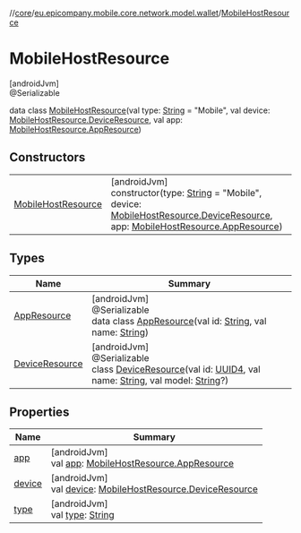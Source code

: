 //[core](../../../index.md)/[eu.epicompany.mobile.core.network.model.wallet](../index.md)/[MobileHostResource](index.md)

# MobileHostResource

[androidJvm]\
@Serializable

data class [MobileHostResource](index.md)(val type: [String](https://kotlinlang.org/api/latest/jvm/stdlib/kotlin/-string/index.html) = &quot;Mobile&quot;, val device: [MobileHostResource.DeviceResource](-device-resource/index.md), val app: [MobileHostResource.AppResource](-app-resource/index.md))

## Constructors

| | |
|---|---|
| [MobileHostResource](-mobile-host-resource.md) | [androidJvm]<br>constructor(type: [String](https://kotlinlang.org/api/latest/jvm/stdlib/kotlin/-string/index.html) = &quot;Mobile&quot;, device: [MobileHostResource.DeviceResource](-device-resource/index.md), app: [MobileHostResource.AppResource](-app-resource/index.md)) |

## Types

| Name | Summary |
|---|---|
| [AppResource](-app-resource/index.md) | [androidJvm]<br>@Serializable<br>data class [AppResource](-app-resource/index.md)(val id: [String](https://kotlinlang.org/api/latest/jvm/stdlib/kotlin/-string/index.html), val name: [String](https://kotlinlang.org/api/latest/jvm/stdlib/kotlin/-string/index.html)) |
| [DeviceResource](-device-resource/index.md) | [androidJvm]<br>@Serializable<br>class [DeviceResource](-device-resource/index.md)(val id: [UUID4](../../eu.epicompany.mobile.core.datatypes/index.md#545543244%2FClasslikes%2F-1060529556), val name: [String](https://kotlinlang.org/api/latest/jvm/stdlib/kotlin/-string/index.html), val model: [String](https://kotlinlang.org/api/latest/jvm/stdlib/kotlin/-string/index.html)?) |

## Properties

| Name | Summary |
|---|---|
| [app](app.md) | [androidJvm]<br>val [app](app.md): [MobileHostResource.AppResource](-app-resource/index.md) |
| [device](device.md) | [androidJvm]<br>val [device](device.md): [MobileHostResource.DeviceResource](-device-resource/index.md) |
| [type](type.md) | [androidJvm]<br>val [type](type.md): [String](https://kotlinlang.org/api/latest/jvm/stdlib/kotlin/-string/index.html) |
